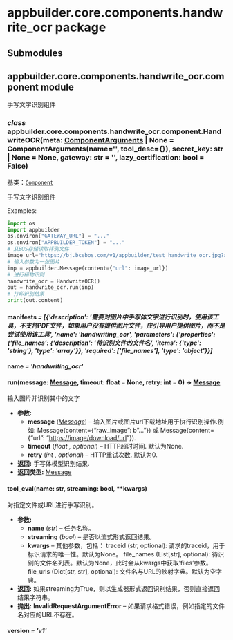 # appbuilder.core.components.handwrite_ocr package

## Submodules

## appbuilder.core.components.handwrite_ocr.component module

手写文字识别组件

### *class* appbuilder.core.components.handwrite_ocr.component.HandwriteOCR(meta: [ComponentArguments](appbuilder.core.md#appbuilder.core.component.ComponentArguments) | None = ComponentArguments(name='', tool_desc={}), secret_key: str | None = None, gateway: str = '', lazy_certification: bool = False)

基类：[`Component`](appbuilder.core.md#appbuilder.core.component.Component)

手写文字识别组件

Examples:

```python
import os
import appbuilder
os.environ["GATEWAY_URL"] = "..."
os.environ["APPBUILDER_TOKEN"] = "..."
# 从BOS存储读取样例文件
image_url="https://bj.bcebos.com/v1/appbuilder/test_handwrite_ocr.jpg?authorization=bce-auth-v1%2FALTAKGa8m4qCUasgoljdEDAzLm%2F2024-01-23T11%3A58%3A09Z%2F-1%2Fhost%2F677f93445fb65157bee11cd492ce213d5c56e7a41827e45ce7e32b083d195c8b"
# 输入参数为一张图片
inp = appbuilder.Message(content={"url": image_url})
# 进行植物识别
handwrite_ocr = HandwriteOCR()
out = handwrite_ocr.run(inp)
# 打印识别结果
print(out.content)
```

#### manifests *= [{'description': '需要对图片中手写体文字进行识别时，使用该工具，不支持PDF文件，如果用户没有提供图片文件，应引导用户提供图片，而不是尝试使用该工具', 'name': 'handwriting_ocr', 'parameters': {'properties': {'file_names': {'description': '待识别文件的文件名', 'items': {'type': 'string'}, 'type': 'array'}}, 'required': ['file_names'], 'type': 'object'}}]*

#### name *= 'handwriting_ocr'*

#### run(message: [Message](appbuilder.core.md#appbuilder.core.message.Message), timeout: float = None, retry: int = 0) → [Message](appbuilder.core.md#appbuilder.core.message.Message)

输入图片并识别其中的文字

* **参数:**
  * **message** ([*Message*](appbuilder.core.md#appbuilder.core.message.Message)) – 输入图片或图片url下载地址用于执行识别操作.例如: Message(content={“raw_image”: b”…”}) 或 Message(content={“url”: “[https://image/download/url](https://image/download/url)”}).
  * **timeout** (*float* *,* *optional*) – HTTP超时时间. 默认为None.
  * **retry** (*int* *,* *optional*) – HTTP重试次数. 默认为0.
* **返回:**
  手写体模型识别结果.
* **返回类型:**
  [Message](appbuilder.core.md#appbuilder.core.message.Message)

#### tool_eval(name: str, streaming: bool, \*\*kwargs)

对指定文件或URL进行手写识别。

* **参数:**
  * **name** (*str*) – 任务名称。
  * **streaming** (*bool*) – 是否以流式形式返回结果。
  * **kwargs** – 其他参数，包括：
    traceid (str, optional): 请求的traceid，用于标识请求的唯一性。默认为None。
    file_names (List[str], optional): 待识别的文件名列表。默认为None，此时会从kwargs中获取’files’参数。
    file_urls (Dict[str, str], optional): 文件名与URL的映射字典。默认为空字典。
* **返回:**
  如果streaming为True，则以生成器形式返回识别结果，否则直接返回结果字符串。
* **抛出:**
  **InvalidRequestArgumentError** – 如果请求格式错误，例如指定的文件名对应的URL不存在。

#### version *= 'v1'*
